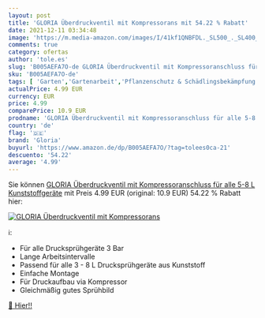 ```yaml
---
layout: post
title: 'GLORIA Überdruckventil mit Kompressorans mit 54.22 % Rabatt'
date: 2021-12-11 03:34:48
image: 'https://m.media-amazon.com/images/I/41kf1QNBFDL._SL500_._SL400_.jpg'
comments: true
category: ofertas
author: 'tole.es'
slug: 'B005AEFA7O-de GLORIA Überdruckventil mit Kompressoranschluss für alle...'
sku: 'B005AEFA7O-de'
tags: [ 'Garten','Gartenarbeit','Pflanzenschutz & Schädlingsbekämpfung','Regular Stores','Shops','gloria', ]
actualPrice: 4.99 EUR
currency: EUR
price: 4.99
comparePrice: 10.9 EUR
prodname: 'GLORIA Überdruckventil mit Kompressoranschluss für alle 5-8 L Kunststoffgeräte'
country: 'de'
flag: '🇩🇪'
brand: 'Gloria'
buyurl: 'https://www.amazon.de/dp/B005AEFA7O/?tag=tolees0ca-21'
descuento: '54.22'
average: '4.99'
---
```


Sie können [GLORIA Überdruckventil mit Kompressoranschluss für alle 5-8 L Kunststoffgeräte](https://www.amazon.de/dp/B005AEFA7O/?tag=tolees0ca-21) mit Preis 4.99 EUR (original: 10.9 EUR) 54.22 % Rabatt hier:

[![GLORIA Überdruckventil mit Kompressorans](https://m.media-amazon.com/images/I/41kf1QNBFDL._SL500_._SL400_.jpg)](https://www.amazon.de/dp/B005AEFA7O/?tag=tolees0ca-21)

ℹ️:

- Für alle Drucksprühgeräte 3 Bar
- Lange Arbeitsintervalle
- Passend für alle 3 - 8 L Drucksprühgeräte aus Kunststoff
- Einfache Montage
- Für Druckaufbau via Kompressor
- Gleichmäßig gutes Sprühbild

[🛒 Hier!!](https://www.amazon.de/dp/B005AEFA7O/?tag=tolees0ca-21)
